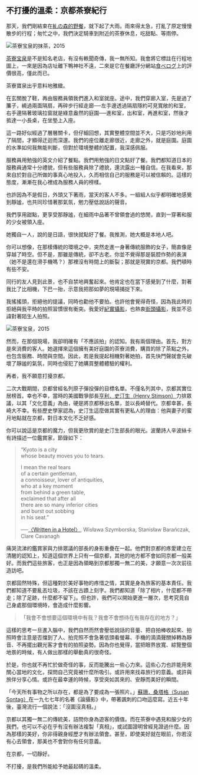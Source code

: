 ## 不打擾的溫柔：京都茶寮紀行

那天，我們剛結束在[糺の森的野餐](https://eternallogger.com/post/16-04-shimogamo/)，就下起了大雨。雨來得太急，打亂了原定慢慢散步的行程；匆忙之中，我們決定騎車到附近的茶寮休息，吃甜點、等雨停。

![茶寮宝泉的抹茶，2015](https://eternallogger.com/images/2016/16-04-saryo.jpg)

[茶寮宝泉](http://www.housendo.com/housen.html)是不是知名老店，有沒有軼聞奇傳，我一無所知。我會將它標註在行程地圖上，一來是因為店址離下鴨神社不遠，二來是它在餐廳評分網站[食べログ](http://tabelog.com/kyoto/A2601/A260503/26001872/)上的評價很高，僅此而已。

茶寮寶泉出乎意料地雅緻。

在玄關脫了鞋，再由服務員領我們進入和室就座。途中，我們穿廊入室，先是過了簾子，繞過兩面隔扇，再碎步行經走廊──左手邊透過隔扇隱約可見寬敞的和室，右手邊隔著玻璃拉窗就是綠意盎然的庭園──進和室，出和室，再進和室，然後才抵達一小長桌，在坐墊上入座。

這一路好似經過了層層關卡，但仔細回想，其實整體空間並不大，只是巧妙地利用了隔間，才顯得迂迴而深邃。我們的座位離走廊很近，走廊之外，就是庭園。庭園的水準如何我無能判斷，但對於環境整體的配置，我深感佩服。

服務員用勉強的英文介紹了餐點。我們用勉強的日文點好了餐。我們都知道日本的服務員通常十分禮貌，但有些服務員除了禮貌，還流露出一種自信。在我看來，那來自於對自己所做的事真心地投入，久而相信自己的服務是可以被信賴的。這樣的態度，漸漸在我心裡成為服務人員的榜樣。

也許因為不是假日，外頭又下著雨，當天的客人不多。一組組人似乎都明確地感覺到靜謐，也共同珍惜著那氣氛，勉力壓低說話的聲音。

我們享用甜點，更享受那靜謐，在細雨中品著不曾領會過的悠閒，直到一穿著和服的少女被領入座。

她獨自一人，說的是日語，很快就點好了餐。我推測，她大概是本地人吧。

你可以想像，在那樣傳統的環境之中，突然走進一身著傳統服飾的女子，簡直像是穿越了時空。但不是，那雖是傳統，卻不古老。你並不覺得那是裝腔作勢的表演（她不是還在滑手機嗎？）那裡沒有時間上的斷裂；那就是現實的京都。我們頓時有些不安。

同行的友人見到此景，也不自禁地興奮起來。他肯定也在當下感覺到了什麼，對著我比了比相機，下巴一抬，示意我把那如夢的現場捕捉下來。

我搖搖頭，拒絕他的提議，同時也勸他不要拍。也許他會覺得奇怪，因為我此時的拒絕與我平時的拍照習慣很有衝突。我愛好[紀實攝影](https://en.wikipedia.org/wiki/Documentary_photography)，也熱衷[街頭攝影](https://en.wikipedia.org/wiki/Street_photography)，我並不忌諱對著陌生人拍照。

![茶寮宝泉，2015](https://eternallogger.com/images/2016/16-04-saryo-1.jpg)

然而，在那個現場，我卻明確有「不應該拍」的認知。我有兩個理由。首先，對方是來消費的客人。她選擇來這個擁有美好庭園的茶寮消費，購買的除了茶點之外，也包含服務、時間與空間。因此，若是我提起相機對著她拍，首先快門聲就會先破壞了靜謐的氣氛，同時也侵犯了她購買整體體驗的權利。

再者，我不願意打擾京都。

二次大戰期間，京都曾經名列原子彈投彈的目標名單。不僅名列其中，京都其實位居榜首。幸也不幸，當時的美國戰爭部長[亨利．史汀生（Henry Stimson）](http://www.bbc.com/news/world-asia-33755182)力排眾議，以其「文化意義」為由，硬是將京都移出名單，並以長崎替代。京都幸甚，長崎大不幸。有些歷史學家認為，史汀生這麼做其實有更私人的理由：他與妻子的蜜月地點就在京都，對日本文化不乏好感。

你可以說這是京都的魔力，但我更欣賞的是史汀生部長的眼光。波蘭詩人辛波絲卡有詩描述一位鑑賞家，節錄如下：

> “Kyoto is a city  
whose beauty moves you to tears.  
>
> I mean the real tears  
of a certain gentleman,  
a connoisseur, lover of antiquities,  
who at a key moment  
from behind a green table,  
exclaimed that after all  
there are so many inferior cities  
and burst out sobbing  
in his seat.”
> 
> ──[〈Written in a Hotel〉](http://www.amazon.com/Poems-New-Collected-Wislawa-Szymborska-ebook/dp/B00UQXO27I/ref=tmm_kin_swatch_0?_encoding=UTF8&qid=&sr=), Wisława Szymborska, Stanisław Barańczak, Clare Cavanagh

痛哭流涕的鑑賞家與力排眾議的部長的身影重疊在一起。他們對京都的疼愛建立在清醒的認知上，知道這個世界上只有一個京都，其他的地方都不會如同京都一般美好。而我們這些旅客，也正是因為領略到京都那獨一無二的美，才願意一次次前往造訪吧。

京都固然特殊，但這種對於美好事物的疼惜之情，其實是身為旅客的基本責任。我們都知道不要亂丟垃圾，不該在古蹟上刻字。我們都知道「除了相片，什麼都不帶走；除了足跡，什麼都不留下」。但也許，我們可以開始更進一層次，思考究竟自己身處那個環境時，會造成什麼影響。

> 「我會不會想要這個環境中有我？我會不會想待在有我存在的地方？」

這樣的思考一旦進入腦中，我們自然而然會壓低說話的音量、把自拍棒收起來、拍照時會注意是否擋到了人、拍完照不會急著低頭看螢幕、手機的滴滴聲關掉轉為靜音、不再擺出觀光客才會有的拍照姿勢。因為你也覺得，當把眼界放寬、綜覽整個地景的時候，有人做出那樣的舉動真的很奇怪。

於是，你也就不再忙於做奇怪的事，反而能騰出一些心力來。這些心力也許能用來關心當地的文化，探問自己究竟被什麼所吸引。或許用來找尋旅行的意義。或許與旅伴分享心情。或許在最幸運的時候，享受突如其來的、安靜而美好的瞬間。

「今天所有事物之所以存在，都是為了要成為一張照片。」[蘇珊．桑塔格（Susan Sontag）](https://en.wikipedia.org/wiki/Susan_Sontag)在一九七七年的名著《論攝影》中，帶著諷刺的口吻這麼寫。近五十年後，臺灣流行一個說法：「沒圖沒真相。」

京都以其獨一無二的傳統美，詰問你身為遊客的價值。而在茶寮中遇見和服少女的我們，也可以不必在乎有沒有辦法複製「真相」，或試圖證明曾經見證過什麼。因為那樣的美好，你非得親身經歷才有辦法領會。甚至，即使美好就在眼前，你若沒有心去領會，那美也不會對你有任何意義。

在京都，一切靜好。

不打擾，是我們所能給予她最起碼的溫柔。